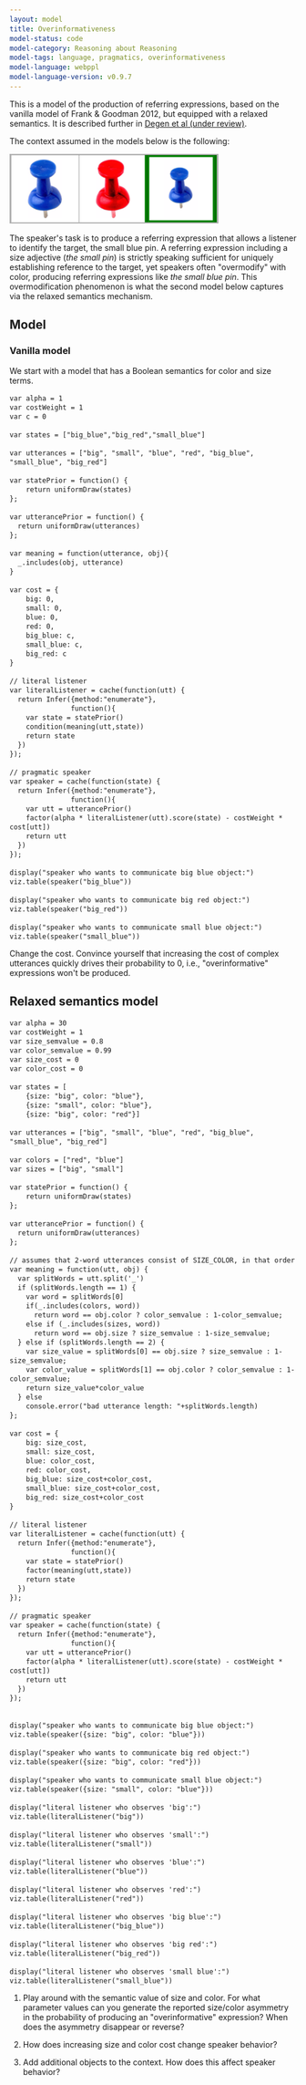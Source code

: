 ```yaml
---
layout: model
title: Overinformativeness
model-status: code
model-category: Reasoning about Reasoning
model-tags: language, pragmatics, overinformativeness
model-language: webppl
model-language-version: v0.9.7
---
```


This is a model of the production of referring expressions, based on the vanilla model of Frank & Goodman 2012, but equipped with a relaxed semantics. It is described further in [Degen et al (under review)](https://arxiv.org/abs/1903.08237). 

The context assumed in the models below is the following: 

![Image of critical context](../assets/img/size-sufficient.png "Fig 1a")

The speaker's task is to produce a referring expression that allows a listener to identify the target, the small blue pin. A referring expression including a size adjective (*the small pin*) is strictly speaking sufficient for uniquely establishing reference to the target, yet speakers often "overmodify" with color, producing referring expressions like  *the small blue pin*. This overmodification phenomenon is what the second model below captures via the relaxed semantics mechanism.

## Model

### Vanilla model

We start with a model that has a Boolean semantics for color and size terms.

~~~~
var alpha = 1
var costWeight = 1
var c = 0

var states = ["big_blue","big_red","small_blue"]

var utterances = ["big", "small", "blue", "red", "big_blue", "small_blue", "big_red"]     	

var statePrior = function() {
	return uniformDraw(states)
};

var utterancePrior = function() {
  return uniformDraw(utterances)
};

var meaning = function(utterance, obj){
  _.includes(obj, utterance)
}

var cost = {
	big: 0,
	small: 0,
	blue: 0,
	red: 0,
	big_blue: c,
	small_blue: c,
	big_red: c
}

// literal listener
var literalListener = cache(function(utt) {
  return Infer({method:"enumerate"},
               function(){
    var state = statePrior()
    condition(meaning(utt,state))
    return state
  })
});

// pragmatic speaker
var speaker = cache(function(state) {
  return Infer({method:"enumerate"},
               function(){
    var utt = utterancePrior()
    factor(alpha * literalListener(utt).score(state) - costWeight * cost[utt])
    return utt
  })
});

display("speaker who wants to communicate big blue object:")
viz.table(speaker("big_blue"))

display("speaker who wants to communicate big red object:")
viz.table(speaker("big_red"))

display("speaker who wants to communicate small blue object:")
viz.table(speaker("small_blue"))
~~~~

Change the cost. Convince yourself that increasing the cost of complex utterances quickly drives their probability to 0, i.e., "overinformative" expressions won't be produced.


## Relaxed semantics model

~~~~
var alpha = 30
var costWeight = 1
var size_semvalue = 0.8
var color_semvalue = 0.99
var size_cost = 0
var color_cost = 0

var states = [
	{size: "big", color: "blue"},
	{size: "small", color: "blue"},
	{size: "big", color: "red"}]

var utterances = ["big", "small", "blue", "red", "big_blue", "small_blue", "big_red"]     

var colors = ["red", "blue"]
var sizes = ["big", "small"]	

var statePrior = function() {
	return uniformDraw(states)
};

var utterancePrior = function() {
  return uniformDraw(utterances)
};

// assumes that 2-word utterances consist of SIZE_COLOR, in that order
var meaning = function(utt, obj) {
  var splitWords = utt.split('_')
  if (splitWords.length == 1) {
    var word = splitWords[0]
    if(_.includes(colors, word))
      return word == obj.color ? color_semvalue : 1-color_semvalue;
    else if (_.includes(sizes, word))
      return word == obj.size ? size_semvalue : 1-size_semvalue;
  } else if (splitWords.length == 2) {
    var size_value = splitWords[0] == obj.size ? size_semvalue : 1-size_semvalue;
    var color_value = splitWords[1] == obj.color ? color_semvalue : 1-color_semvalue;
    return size_value*color_value
  } else 
    console.error("bad utterance length: "+splitWords.length)
};

var cost = {
	big: size_cost,
	small: size_cost,
	blue: color_cost,
	red: color_cost,
	big_blue: size_cost+color_cost,
	small_blue: size_cost+color_cost,
	big_red: size_cost+color_cost
}

// literal listener
var literalListener = cache(function(utt) {
  return Infer({method:"enumerate"},
               function(){
    var state = statePrior()
    factor(meaning(utt,state))
    return state
  })
});

// pragmatic speaker
var speaker = cache(function(state) {
  return Infer({method:"enumerate"},
               function(){
    var utt = utterancePrior()
    factor(alpha * literalListener(utt).score(state) - costWeight * cost[utt])
    return utt
  })
});


display("speaker who wants to communicate big blue object:")
viz.table(speaker({size: "big", color: "blue"}))

display("speaker who wants to communicate big red object:")
viz.table(speaker({size: "big", color: "red"}))

display("speaker who wants to communicate small blue object:")
viz.table(speaker({size: "small", color: "blue"}))

display("literal listener who observes 'big':")
viz.table(literalListener("big"))

display("literal listener who observes 'small':")
viz.table(literalListener("small"))

display("literal listener who observes 'blue':")
viz.table(literalListener("blue"))

display("literal listener who observes 'red':")
viz.table(literalListener("red"))

display("literal listener who observes 'big blue':")
viz.table(literalListener("big_blue"))

display("literal listener who observes 'big red':")
viz.table(literalListener("big_red"))

display("literal listener who observes 'small blue':")
viz.table(literalListener("small_blue"))
~~~~

1. Play around with the semantic value of size and color. For what parameter values can you generate the reported size/color asymmetry in the probability of producing an "overinformative" expression? When does the asymmetry disappear or reverse?

2. How does increasing size and color cost change speaker behavior?

3. Add additional objects to the context. How does this affect speaker behavior?